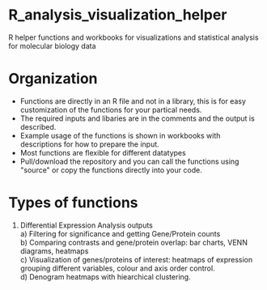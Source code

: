 # R_analysis_visualization_helper
R helper functions and workbooks for visualizations and statistical analysis for molecular biology data


# Organization

- Functions are directly in an R file and not in a library, this is for easy customization of the functions for your partical needs.
- The required inputs and libaries are in the comments and the output is described.
- Example usage of the functions is shown in workbooks with descriptions for how to prepare the input.
- Most functions are flexible for different datatypes
- Pull/download the repository and you can call the functions using "source" or copy the functions directly into your code.  

# Types of functions

1. Differential Expression Analysis outputs  
a) Filtering for significance and getting Gene/Protein counts  
b) Comparing contrasts and gene/protein overlap: bar charts, VENN diagrams, heatmaps  
c) Visualization of genes/proteins of interest: heatmaps of expression grouping different variables, colour and axis order control.  
d) Denogram heatmaps with hiearchical clustering.  
